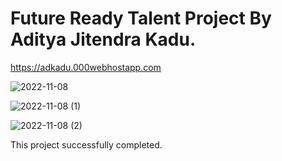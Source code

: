 # Future Ready Talent Project By Aditya Jitendra Kadu.
https://adkadu.000webhostapp.com

![2022-11-08](https://user-images.githubusercontent.com/117461241/200495378-42bf5ff0-8ae1-4b9c-8061-d7cb6813051b.png)






![2022-11-08 (1)](https://user-images.githubusercontent.com/117461241/200495721-f2066feb-ca6f-4cb4-9aa1-398892c4ebc1.png)



![2022-11-08 (2)](https://user-images.githubusercontent.com/117461241/200496017-24eb9cd8-adf2-4484-8c13-b32c942e777d.png)

This project successfully completed.
